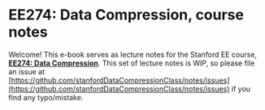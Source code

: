 # EE274: Data Compression, course notes

Welcome! This e-book serves as lecture notes for the Stanford EE course, [**EE274: Data Compression**](https://stanforddatacompressionclass.github.io/Fall23/). This set of lecture notes is WIP, so please file an issue at [https://github.com/stanfordDataCompressionClass/notes/issues](https://github.com/stanfordDataCompressionClass/notes/issues) if you find any typo/mistake.